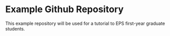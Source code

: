 # Example Github Repository

This example repository will be used for a tutorial to EPS first-year graduate students.
